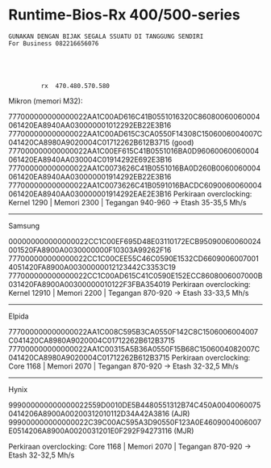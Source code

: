 # Runtime-Bios-Rx 400/500-series


    GUNAKAN DENGAN BIJAK SEGALA SSUATU DI TANGGUNG SENDIRI
    For Business 082216656076
             

            
 

             rx  470.480.570.580
Mikron (memori M32):

777000000000000022AA1C00AD616C41B0551016320C86080060060004061420EA8940AA030000001012292EB22E3B16
777000000000000022AA1C00AD615C3CA0550F14308C1506006004007C041420CA8980A9020004C01712262B612B3715 (good)
777000000000000022AA1C00EF615C41B0551016BA0D96060060060004061420EA8940AA030004C01914292E692E3B16
777000000000000022AA1C0073626C41B0551016BA0D260B0060060004061420EA8940AA030000001914292EB22E3B16
777000000000000022AA1C0073626C41B0591016BACDC6090060060004061420EA8940AA030000001914292EAE2E3B16
Perkiraan overclocking: Kernel 1290 | Memori 2300 | Tegangan 940-960 -> Etash 35-35,5 Mh/s

--------

Samsung

000000000000000022CC1C00EF695D48E03110172ECB95090060060024001520FA8900A0030000000F10303A99262F16
777000000000000022CC1C00CEE55C46C0590E1532CD66090060070014051420FA8900A00300000012123442C3353C19
777000000000000022CC1C00AD615C41C0590E152ECC8608006007000B031420FA8900A00300000010122F3FBA354019
Perkiraan overclocking: Kernel 12910 | Memori 2200 | Tegangan 870-920 -> Etash 33-33,5 Mh/s

--------

Elpida

777000000000000022AA1C008C595B3CA0550F142C8C1506006004007C041420CA8980A9020004C01712262B612B3715
777000000000000022AA1C00315A5B36A0550F15B68C1506004082007C041420CA8980A9020004C01712262B612B3715
Perkiraan overclocking: Core 1168 | Memori 2070 | Tegangan 870-920 -> Etash 32-32,5 Mh/s

--------

Hynix

999000000000000022559D0010DE5B4480551312B74C450A00400600750414206A8900A00200312010112D34A42A3816 (AJR)
999000000000000022C39C00AC595A3D90550F123A0E4609004006007E0514206A8900A0020031201E0F292F94273116 (MJR)

Perkiraan overclocking: Core 1168 | Memori 2070 | Tegangan 870-920 -> Etash 32-32,5 Mh/s
